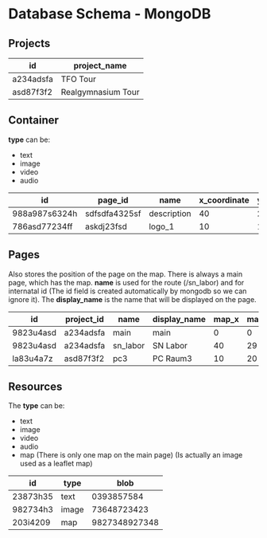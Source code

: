# Database Schema - MongoDB

## Projects

| **id** | **project_name** | 
|--------|------------------|
| a234adsfa | TFO Tour |
| asd87f3f2 | Realgymnasium Tour |

## Container
**type** can be:
* text
* image
* video
* audio

| **id**| **page_id** | **name** | **x_coordinate** | **y_coordinate** | **width** | **height** | **type** | **content_id** |
|---------------|---------|--------------|------------------|------------------|-----------|------------|----------|----------------|
| 988a987s6324h | sdfsdfa4325sf | description | 40 | 20 | 100 | 200 | text | 3j46j34l53l3 |
| 786asd77234ff | askdj23fsd | logo_1 | 10 | 10 | 500 | 500 | image | kjhsdfh435h4 |

## Pages
Also stores the position of the page on the map.
There is always a main page, which has the map.
**name** is used for the route (/sn_labor) and for internatal id (The id field is created automatically by mongodb so we can ignore it). The **display_name** is the name that will be displayed on the page.

| **id** | **project_id** | **name** | **display_name** | **map_x** | **map_y** |
|--------|----------------|----------|------------------|-----------|-----------|
| 9823u4asd | a234adsfa | main | main | 0 | 0 |
| 9823u4asd | a234adsfa | sn_labor | SN Labor | 40 | 29 |
| la83u4a7z | asd87f3f2 | pc3 | PC Raum3 | 10 | 20 |

## Resources
The **type** can be:
* text
* image
* video
* audio 
* map (There is only one map on the main page) (Is actually an image used as a leaflet map)

| **id** | **type** | **blob** |
|--------|----------|----------|
| 23873h35 | text | 0393857584 |
| 982734h3 | image | 73648723423 |
| 203i4209 | map | 9827348927348 |
